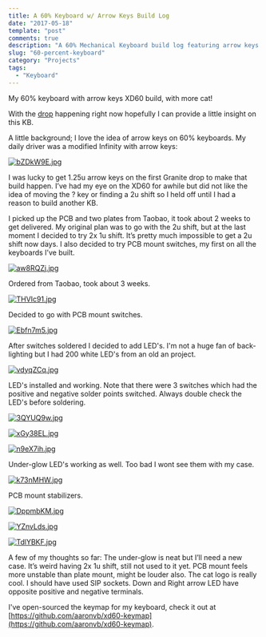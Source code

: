 ```yaml
---
title: A 60% Keyboard w/ Arrow Keys Build Log
date: "2017-05-18"
template: "post"
comments: true
description: "A 60% Mechanical Keyboard build log featuring arrow keys."
slug: "60-percent-keyboard"
category: "Projects"
tags:
  - "Keyboard"
---
```


My 60% keyboard with arrow keys XD60 build, with more cat!

With the [drop](https://www.massdrop.com/buy/xd60-xd64-custom-mechanical-keyboard-kit?mode=guest_open) happening right now hopefully I can provide a little insight on this KB.

A little background; I love the idea of arrow keys on 60% keyboards. My daily driver was a modified Infinity with arrow keys:

[![bZDkW9E.jpg](/media/60-percent-keyboard/bZDkW9E.jpg)](/media/60-percent-keyboard/bZDkW9E.jpg)

I was lucky to get 1.25u arrow keys on the first Granite drop to make that build happen. I’ve had my eye on the XD60 for awhile but did not like the idea of moving the ? key or finding a 2u shift so I held off until I had a reason to build another KB.

I picked up the PCB and two plates from Taobao, it took about 2 weeks to get delivered. My original plan was to go with the 2u shift, but at the last moment I decided to try 2x 1u shift. It’s pretty much impossible to get a 2u shift now days. I also decided to try PCB mount switches, my first on all the keyboards I’ve built.

[![aw8RQZj.jpg](/media/60-percent-keyboard/aw8RQZj.jpg)](/media/60-percent-keyboard/aw8RQZj.jpg)

Ordered from Taobao, took about 3 weeks.

[![THVIc91.jpg](/media/60-percent-keyboard/THVIc91.jpg)](/media/60-percent-keyboard/THVIc91.jpg)

Decided to go with PCB mount switches.

[![Ebfn7m5.jpg](/media/60-percent-keyboard/Ebfn7m5.jpg)](/media/60-percent-keyboard/Ebfn7m5.jpg)

After switches soldered I decided to add LED's. I'm not a huge fan of back-lighting but I had 200 white LED's from an old an project.

[![vdyqZCq.jpg](/media/60-percent-keyboard/vdyqZCq.jpg)](/media/60-percent-keyboard/vdyqZCq.jpg)

LED's installed and working. Note that there were 3 switches which had the positive and negative solder points switched. Always double check the LED's before soldering.

[![3QYUQ9w.jpg](/media/60-percent-keyboard/3QYUQ9w.jpg)](/media/60-percent-keyboard/3QYUQ9w.jpg)

[![xGy38EL.jpg](/media/60-percent-keyboard/xGy38EL.jpg)](/media/60-percent-keyboard/xGy38EL.jpg)

[![n9eX7ih.jpg](/media/60-percent-keyboard/n9eX7ih.jpg)](/media/60-percent-keyboard/n9eX7ih.jpg)

Under-glow LED's working as well. Too bad I wont see them with my case.

[![k73nMHW.jpg](/media/60-percent-keyboard/k73nMHW.jpg)](/media/60-percent-keyboard/k73nMHW.jpg)

PCB mount stabilizers.

[![DppmbKM.jpg](/media/60-percent-keyboard/DppmbKM.jpg)](/media/60-percent-keyboard/DppmbKM.jpg)

[![YZnvLds.jpg](/media/60-percent-keyboard/YZnvLds.jpg)](/media/60-percent-keyboard/YZnvLds.jpg)

[![TdlYBKF.jpg](/media/60-percent-keyboard/TdlYBKF.jpg)](/media/60-percent-keyboard/TdlYBKF.jpg)

A few of my thoughts so far: The under-glow is neat but I’ll need a new case. It’s weird having 2x 1u shift, still not used to it yet. PCB mount feels more unstable than plate mount, might be louder also. The cat logo is really cool. I should have used SIP sockets. Down and Right arrow LED have opposite positive and negative terminals.

I've open-sourced the keymap for my keyboard, check it out at [https://github.com/aaronvb/xd60-keymap](https://github.com/aaronvb/xd60-keymap).